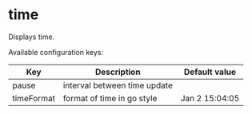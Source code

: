 # time

Displays time.

Available configuration keys:

| Key        | Description                  | Default value  |
| ---        | ---                          | ---            |
| pause      | interval between time update |                |
| timeFormat | format of time in go style   | Jan 2 15:04:05 |

